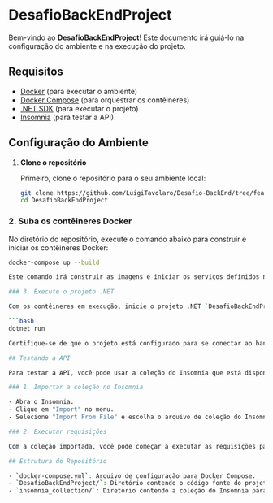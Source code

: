 # DesafioBackEndProject

Bem-vindo ao **DesafioBackEndProject**! Este documento irá guiá-lo na configuração do ambiente e na execução do projeto.

## Requisitos

- [Docker](https://www.docker.com/get-started) (para executar o ambiente)
- [Docker Compose](https://docs.docker.com/compose/install/) (para orquestrar os contêineres)
- [.NET SDK](https://dotnet.microsoft.com/download) (para executar o projeto)
- [Insomnia](https://insomnia.rest/) (para testar a API)

## Configuração do Ambiente

1. **Clone o repositório**

   Primeiro, clone o repositório para o seu ambiente local:

   ```bash
   git clone https://github.com/LuigiTavolaro/Desafio-BackEnd/tree/feature/desafio
   cd DesafioBackEndProject

### 2. Suba os contêineres Docker

No diretório do repositório, execute o comando abaixo para construir e iniciar os contêineres Docker:

```bash
docker-compose up --build

Este comando irá construir as imagens e iniciar os serviços definidos no arquivo docker-compose.yml.

### 3. Execute o projeto .NET

Com os contêineres em execução, inicie o projeto .NET `DesafioBackEndProject`. Navegue até o diretório do projeto e execute:

```bash
dotnet run

Certifique-se de que o projeto está configurado para se conectar ao banco de dados e ao RabbitMQ definidos no Docker Compose.

## Testando a API

Para testar a API, você pode usar a coleção do Insomnia que está disponível no repositório. A coleção inclui exemplos de requisições para a API.

### 1. Importar a coleção no Insomnia

- Abra o Insomnia.
- Clique em "Import" no menu.
- Selecione "Import From File" e escolha o arquivo de coleção do Insomnia que está no repositório.

### 2. Executar requisições

Com a coleção importada, você pode começar a executar as requisições para testar os endpoints da API. Certifique-se de que os contêineres Docker estão funcionando e o projeto .NET está em execução.

## Estrutura do Repositório

- `docker-compose.yml`: Arquivo de configuração para Docker Compose.
- `DesafioBackEndProject/`: Diretório contendo o código fonte do projeto .NET.
- `insomnia_collection/`: Diretório contendo a coleção do Insomnia para testar a API.